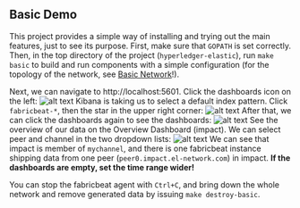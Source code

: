 ## Basic Demo

This project provides a simple way of installing and trying out the main features, just to see its purpose. First, make sure that `GOPATH` is set correctly. Then, in the top directory of the project (`hyperledger-elastic`), run `make basic` to build and run components with a simple configuration (for the topology of the network, see [Basic Network](https://github.com/balazsprehoda/hyperledger-elastic/tree/master#basic-network)!).

Next, we can navigate to http://localhost:5601.
Click the dashboards icon on the left:
![alt text](https://github.com/balazsprehoda/hyperledger-elastic/blob/master/docs/images/Starting_page.png "Kibana starting page")
Kibana is taking us to select a default index pattern. Click `fabricbeat-*`, then the star in the upper right corner:
![alt text](https://github.com/balazsprehoda/hyperledger-elastic/blob/master/docs/images/Index_pattern_selection_basic.png "Setting default index pattern")
After that, we can click the dashboards again to see the dashboards:
![alt text](https://github.com/balazsprehoda/hyperledger-elastic/blob/master/docs/images/Dashboards_basic.png "Dashboards")
See the overview of our data on the Overview Dashboard (impact). We can select peer and channel in the two dropdown lists:
![alt text](https://github.com/balazsprehoda/hyperledger-elastic/blob/master/docs/images/impact_overview_basic.png "impact overview")
We can see that impact is member of `mychannel`, and there is one fabricbeat instance shipping data from one peer (`peer0.impact.el-network.com`) in impact.
**If the dashboards are empty, set the time range wider!**

You can stop the fabricbeat agent with `Ctrl+C`, and bring down the whole network and remove generated data by issuing `make destroy-basic`.